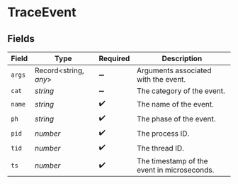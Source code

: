 # TraceEvent


## Fields

| Field                                       | Type                                        | Required                                    | Description                                 |
| ------------------------------------------- | ------------------------------------------- | ------------------------------------------- | ------------------------------------------- |
| `args`                                      | Record<string, *any*>                       | :heavy_minus_sign:                          | Arguments associated with the event.        |
| `cat`                                       | *string*                                    | :heavy_minus_sign:                          | The category of the event.                  |
| `name`                                      | *string*                                    | :heavy_check_mark:                          | The name of the event.                      |
| `ph`                                        | *string*                                    | :heavy_check_mark:                          | The phase of the event.                     |
| `pid`                                       | *number*                                    | :heavy_check_mark:                          | The process ID.                             |
| `tid`                                       | *number*                                    | :heavy_check_mark:                          | The thread ID.                              |
| `ts`                                        | *number*                                    | :heavy_check_mark:                          | The timestamp of the event in microseconds. |